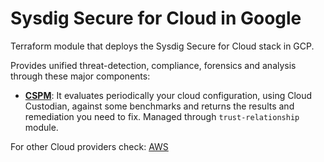 # Sysdig Secure for Cloud in Google

Terraform module that deploys the Sysdig Secure for Cloud stack in GCP.

Provides unified threat-detection, compliance, forensics and analysis through these major components:

* **[CSPM](https://docs.sysdig.com/en/docs/sysdig-secure/benchmarks/)**: It evaluates periodically your cloud configuration, using Cloud Custodian, against some benchmarks and returns the results and remediation you need to fix. Managed through `trust-relationship` module. <br/>

For other Cloud providers check: [AWS](https://github.com/draios/terraform-aws-secure-for-cloud)

